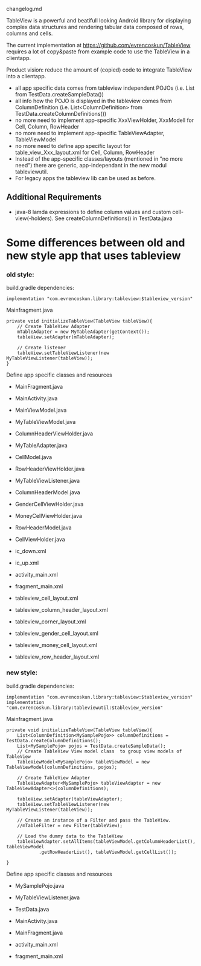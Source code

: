 changelog.md

TableView is a powerful and beatifull looking Android library for displaying complex 
data structures and rendering tabular data composed of rows, columns and cells.

The current implementation at https://github.com/evrencoskun/TableView
requires a lot of copy&paste from example code to use the TableView in a clientapp.

Product vision: reduce the amount of (copied) code to integrate TableView into a clientapp.

* all app specific data comes from tableview independent POJOs (i.e. List<MySamplePojo> from TestData.createSampleData())
* all info how the POJO is displayed in the tableview comes from ColumnDefinition (i.e. List<ColumnDefinition<MySamplePojo>> from TestData.createColumnDefinitions())
* no more need to implement app-specific XxxViewHolder, XxxModell for Cell, Column, RowHeader
* no more need to implement app-specific TableViewAdapter, TableViewModel
* no more need to define app specific layout for table_view_Xxx_layout.xml for Cell, Column, RowHeader
* Instead of the app-specific classes/layouts (mentioned in "no more need") there are generic, app-independant in the new modul tableviewutil.
* For legacy apps the tableview lib can be used as before.

## Additional Requirements

* java-8 lamda expressions to define column values and custom cell-view(-holders). See createColumnDefinitions() in TestData.java 

# Some differences between old and new style app that uses tableview

### old style:

build.gradle dependencies:

    implementation "com.evrencoskun.library:tableview:$tableview_version"

Mainfragment.java 

    private void initializeTableView(TableView tableView){
        // Create TableView Adapter
        mTableAdapter = new MyTableAdapter(getContext());
        tableView.setAdapter(mTableAdapter);

        // Create listener
        tableView.setTableViewListener(new MyTableViewListener(tableView));
    }

Define app specific classes and resources

* MainFragment.java
* MainActivity.java
* MainViewModel.java
* MyTableViewModel.java
* ColumnHeaderViewHolder.java
* MyTableAdapter.java
* CellModel.java
* RowHeaderViewHolder.java
* MyTableViewListener.java
* ColumnHeaderModel.java
* GenderCellViewHolder.java
* MoneyCellViewHolder.java
* RowHeaderModel.java
* CellViewHolder.java

* ic_down.xml
* ic_up.xml
* activity_main.xml
* fragment_main.xml
* tableview_cell_layout.xml
* tableview_column_header_layout.xml
* tableview_corner_layout.xml
* tableview_gender_cell_layout.xml
* tableview_money_cell_layout.xml
* tableview_row_header_layout.xml

### new style:

build.gradle dependencies:

    implementation "com.evrencoskun.library:tableview:$tableview_version"
    implementation "com.evrencoskun.library:tableviewutil:$tableview_version"

Mainfragment.java

    private void initializeTableView(TableView tableView){
        List<ColumnDefinition<MySamplePojo>> columnDefinitions = TestData.createColumnDefinitions();
        List<MySamplePojo> pojos = TestData.createSampleData();
        // Create TableView View model class  to group view models of TableView
        TableViewModel<MySamplePojo> tableViewModel = new TableViewModel(columnDefinitions, pojos);

        // Create TableView Adapter
        TableViewAdapter<MySamplePojo> tableViewAdapter = new TableViewAdapter<>(columnDefinitions);

        tableView.setAdapter(tableViewAdapter);
        tableView.setTableViewListener(new MyTableViewListener(tableView));

        // Create an instance of a Filter and pass the TableView.
        //mTableFilter = new Filter(tableView);

        // Load the dummy data to the TableView
        tableViewAdapter.setAllItems(tableViewModel.getColumnHeaderList(), tableViewModel
                .getRowHeaderList(), tableViewModel.getCellList());

    }

Define app specific classes and resources

* MySamplePojo.java
* MyTableViewListener.java
* TestData.java
* MainActivity.java
* MainFragment.java

* activity_main.xml
* fragment_main.xml

